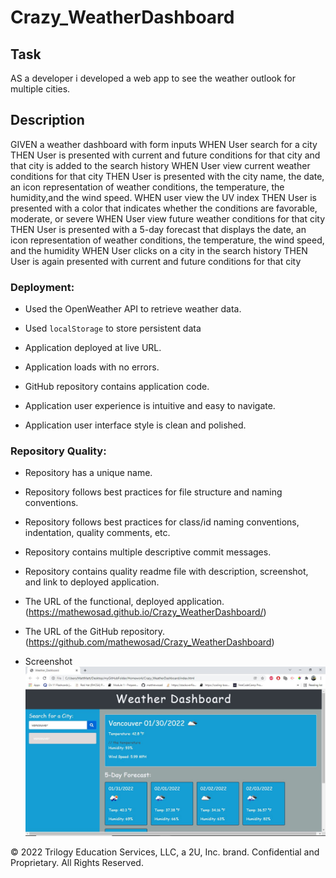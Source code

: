 # Crazy_WeatherDashboard

## Task

AS a developer i developed a web app to see the weather outlook for multiple cities.

## Description 

GIVEN a weather dashboard with form inputs
WHEN User search for a city
THEN User is presented with current and future conditions for that city and that city is added to the search history
WHEN User view current weather conditions for that city
THEN User is presented with the city name, the date, an icon representation of weather conditions, the temperature, the humidity,and the wind speed.
WHEN user view the UV index
THEN User is presented with a color that indicates whether the conditions are favorable, moderate, or severe
WHEN User view future weather conditions for that city
THEN User is presented with a 5-day forecast that displays the date, an icon representation of weather conditions, the temperature, the wind speed, and the humidity
WHEN User clicks on a city in the search history
THEN User is again presented with current and future conditions for that city


### Deployment:

* Used the OpenWeather API to retrieve weather data.

* Used `localStorage` to store persistent data

* Application deployed at live URL.

* Application loads with no errors.

* GitHub repository contains application code.

* Application user experience is intuitive and easy to navigate.

* Application user interface style is clean and polished.


### Repository Quality:

* Repository has a unique name.

* Repository follows best practices for file structure and naming conventions.

* Repository follows best practices for class/id naming conventions, indentation, quality comments, etc.

* Repository contains multiple descriptive commit messages.

* Repository contains quality readme file with description, screenshot, and link to deployed application.

* The URL of the functional, deployed application.(https://mathewosad.github.io/Crazy_WeatherDashboard/)

* The URL of the GitHub repository. (https://github.com/mathewosad/Crazy_WeatherDashboard)

* Screenshot 
![](./assets\CrazyWeather.JPG)

© 2022 Trilogy Education Services, LLC, a 2U, Inc. brand. Confidential and Proprietary. All Rights Reserved.

